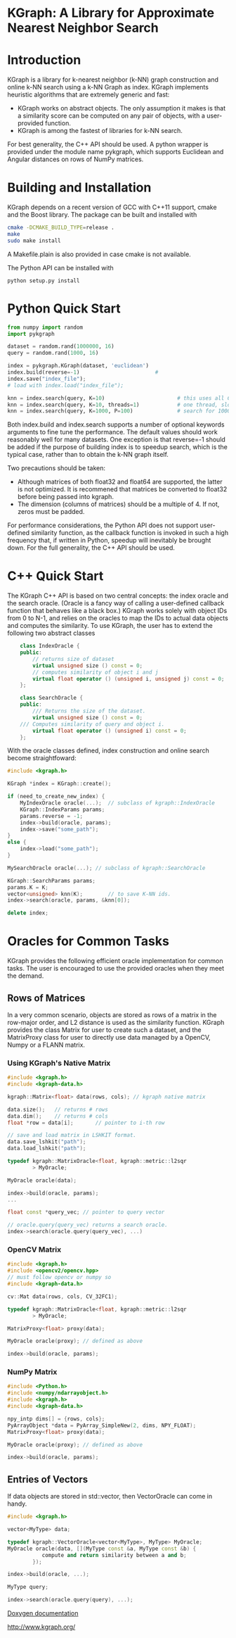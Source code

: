 KGraph: A Library for Approximate Nearest Neighbor Search
=========================================================

# Introduction

KGraph is a library for k-nearest neighbor (k-NN) graph construction and
online k-NN search using a k-NN Graph as index.  KGraph implements 
heuristic algorithms that are extremely generic and fast:
* KGraph works on abstract objects.  The only assumption it makes is
that a similarity score can be computed on any pair of objects, with
a user-provided function.
* KGraph is among the fastest of libraries for k-NN search.

For best generality, the C++ API should be used.  A python wrapper
is provided under the module name pykgraph, which supports Euclidean
and Angular distances on rows of NumPy matrices.



# Building and Installation

KGraph depends on a recent version of GCC with C++11 support, cmake
and the Boost library.  The package can be built and installed with
```sh
cmake -DCMAKE_BUILD_TYPE=release .
make
sudo make install
```

A Makefile.plain is also provided in case cmake is not available.

The Python API can be installed with
```
python setup.py install
```

# Python Quick Start

```python
from numpy import random
import pykgraph

dataset = random.rand(1000000, 16)
query = random.rand(1000, 16)

index = pykgraph.KGraph(dataset, 'euclidean')
index.build(reverse=-1)                        #
index.save("index_file");
# load with index.load("index_file");

knn = index.search(query, K=10)                       # this uses all CPU threads
knn = index.search(query, K=10, threads=1)            # one thread, slower
knn = index.search(query, K=1000, P=100)              # search for 1000-nn, no need to recompute index.
```

Both index.build and index.search supports a number of optional keywords
arguments to fine tune the performance.  The default values should work
reasonably well for many datasets.  One exception is that reverse=-1 should be
added if the purpose of building index is to speedup search, which is the
typical case, rather than to obtain the k-NN graph itself.

Two precautions should be taken:
* Although matrices of both float32 and float64 are supported, the latter is not optimized.  It is recommened that
matrices be converted to float32 before being passed into kgraph.
* The dimension (columns of matrices) should be a multiple of 4.  If not, zeros must be padded.

For performance considerations, the Python API does not support user-defined similarity function,
as the callback function is invoked in such a high frequency that, if written in Python, speedup will
inevitably be brought down.  For the full generality, the C++ API should be used.

# C++ Quick Start

The KGraph C++ API is based on two central concepts: the index oracle and the search oracle.
(Oracle is a fancy way of calling a user-defined callback function that behaves like a black box.)
KGraph works solely with object IDs from 0 to N-1, and relies on the oracles to map the IDs to
actual data objects and computes the similarity.  To use KGraph, the user has to extend the following
two abstract classes

```cpp
    class IndexOracle {
    public:
        // returns size of dataset
        virtual unsigned size () const = 0;
        // computes similarity of object i and j
        virtual float operator () (unsigned i, unsigned j) const = 0;
    };

    class SearchOracle {
    public:
        /// Returns the size of the dataset.
        virtual unsigned size () const = 0;
	/// Computes similarity of query and object i.
        virtual float operator () (unsigned i) const = 0;
    };
```

With the oracle classes defined, index construction and online search become straightfoward:

```cpp
#include <kgraph.h>

KGraph *index = KGraph::create();

if (need_to_create_new_index) {
    MyIndexOracle oracle(...);	// subclass of kgraph::IndexOracle
    KGraph::IndexParams params;  
    params.reverse = -1;
    index->build(oracle, params);
    index->save("some_path");
}
else {
    index->load("some_path");
}

MySearchOracle oracle(...);	// subclass of kgraph::SearchOracle

KGraph::SearchParams params;
params.K = K;
vector<unsigned> knn(K);    	// to save K-NN ids.
index->search(oracle, params, &knn[0]);

delete index;
```
# Oracles for Common Tasks
KGraph provides the following efficient oracle implementation for
common tasks.  The user is encouraged to use the provided oracles
when they meet the demand.

## Rows of Matrices
In a very common scenario, objects are stored as rows of a matrix
in the row-major order, and L2 distance is used as the similarity
function.  KGraph provides the class Matrix for user to create
such a dataset, and the MatrixProxy class for user to directly use
data managed by a OpenCV, Numpy or a FLANN matrix.


### Using KGraph's Native Matrix
```cpp
#include <kgraph.h>
#include <kgraph-data.h>

kgraph::Matrix<float> data(rows, cols);	// kgraph native matrix

data.size();   // returns # rows
data.dim();    // returns # cols
float *row = data[i];       // pointer to i-th row

// save and load matrix in LSHKIT format.
data.save_lshkit("path");
data.load_lshkit("path");

typedef kgraph::MatrixOracle<float, kgraph::metric::l2sqr
        > MyOracle;

MyOracle oracle(data);

index->build(oracle, params);
...

float const *query_vec;	// pointer to query vector

// oracle.query(query_vec) returns a search oracle.
index->search(oracle.query(query_vec), ...)
```

### OpenCV Matrix
```cpp
#include <kgraph.h>
#include <opencv2/opencv.hpp>
// must follow opencv or numpy so
#include <kgraph-data.h>

cv::Mat data(rows, cols, CV_32FC1);

typedef kgraph::MatrixOracle<float, kgraph::metric::l2sqr
        > MyOracle;

MatrixProxy<float> proxy(data);

MyOracle oracle(proxy);	// defined as above

index->build(oracle, params);
```

### NumPy Matrix
```cpp
#include <Python.h>
#include <numpy/ndarrayobject.h>
#include <kgraph.h>
#include <kgraph-data.h>

npy_intp dims[] = {rows, cols};
PyArrayObject *data = PyArray_SimpleNew(2, dims, NPY_FLOAT);
MatrixProxy<float> proxy(data);

MyOracle oracle(proxy);	// defined as above

index->build(oracle, params);
```

## Entries of Vectors

If data objects are stored in std::vector, then VectorOracle can come in handy.
```cpp
#include <kgraph.h>

vector<MyType> data;

typedef kgraph::VectorOracle<vector<MyType>, MyType> MyOracle;
MyOracle oracle(data, [](MyType const &a, MyType const &b) {
           compute and return similarity between a and b;
        });

index->build(oracle, ...);

MyType query;

index->search(oracle.query(query), ...);

```


[Doxygen documentation](http://aaalgo.github.io/kgraph/doc/html/annotated.html)

http://www.kgraph.org/

